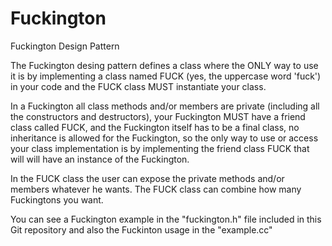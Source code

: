 # Fuckington
Fuckington Design Pattern

The Fuckington desing pattern defines a class where the ONLY way to use it
is by implementing a class named FUCK (yes, the uppercase word 'fuck') in
your code and the FUCK class MUST instantiate your class.

In a Fuckington all class methods and/or members are private (including all
the constructors and destructors), your Fuckington MUST have a friend class
called FUCK, and the Fuckington itself has to be a final class, no
inheritance is allowed for the Fuckington, so the only way to use or access
your class implementation is by implementing the friend class FUCK that will
will have an instance of the Fuckington.

In the FUCK class the user can expose the private methods and/or members
whatever he wants. The FUCK class can combine how many Fuckingtons you want.

You can see a Fuckington example in the "fuckington.h" file included in this
Git repository and also the Fuckinton usage in the "example.cc"
